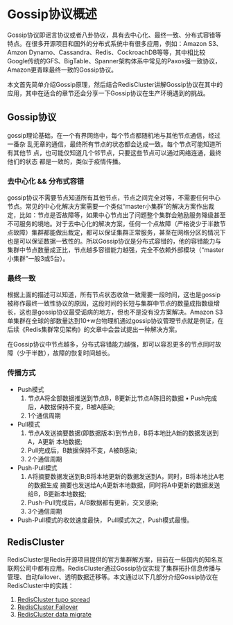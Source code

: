 # Gossip协议概述

Gossip协议即谣言协议或者八卦协议，具有去中心化、最终一致、分布式容错等特点。在很多开源项目和国外的分布式系统中有很多应用，例如：Amazon S3、Amzon Dynamo、Cassandra、Redis、CockroachDB等等，其中相比较Google传统的GFS、BigTable、Spanner架构体系中常见的Paxos强一致协议，Amazon更青睐最终一致的Gossip协议。

本文首先简单介绍Gossip原理，然后结合RedisCluster讲解Gossip协议在其中的应用，其中在适合的章节还会分享一下Gossip协议在生产环境遇到的挑战。

## Gossip协议
gossip理论基础，在一个有界网络中，每个节点都随机地与其他节点通信，经过一番杂 乱无章的通信，最终所有节点的状态都会达成一致。每个节点可能知道所有其他节 点，也可能仅知道几个邻节点，只要这些节点可以通过网络连通，最终他们的状态 都是一致的，类似于疫情传播。

### 去中心化 && 分布式容错
gossip协议不需要节点知道所有其他节点，节点之间完全对等，不需要任何中心节点。常见的中心化解决方案需要一个类似“master小集群”的解决方案作出裁定，比如：节点是否故障等，如果中心节点出了问题整个集群会勉励服务降级甚至不可服务的境地。对于去中心化的解决方案，任何一个点故障（严格说少于半数节点故障）集群都能做出裁定，都可以保证集群正常服务，甚至在网络分区的情况下也是可以保证数据一致性的。所以Gossip协议是分布式容错的，他的容错能力与集群中节点数量成正比，节点越多容错能力越强，完全不依赖外部模块（“master小集群”一般3或5台）。


### 最终一致
根据上面的描述可以知道，所有节点状态收敛一致需要一段时间，这也是gossip被称作最终一致性协议的原因，这段时间的长短与集群中节点的数量成指数级增长，这也是gossip协议最受诟病的地方，但也不是没有没方案解决。Amazon S3单集群在全球的部数量达到10+w台物理机通过gossip协议管理节点就是例证，在后续《Redis集群常见架构》的文章中会尝试提出一种解决方案。

在Gossip协议中节点越多，分布式容错能力越强，即可以容忍更多的节点同时故障（少于半数），故障的恢复时间越长。

### 传播方式
* Push模式
	1. 节点A将全部数据推送到节点B，B更新比节点A陈旧的数据 • Push完成后，A数据保持不变，B被A感染;
	2. 1个通信周期
* Pull模式
	1. 节点A发送摘要数据(即数据版本)到节点B，B将本地比A新的数据发送到A，A更新 本地数据;
	2. Pull完成后，B数据保持不变，A被B感染;
	3. 2个通信周期
* Push-Pull模式
	1. A将摘要数据发送到B;B将本地更新的数据发送到A，同时，B将本地比A老的数据生成 摘要也发送给A;A更新本地数据，同时将A中更新的数据发送给B，B更新本地数据;
	2. Push-Pull完成后，A/B数据都有更新，交叉感染;
	3. 3个通信周期
* Push-Pull模式的收敛速度最快， Pull模式次之，Push模式最慢。

## RedisCluster
RedisCluster是Redis开源项目提供的官方集群解方案，目前在一些国内的知名互联网公司中都有应用。RedisCluster通过Gossip协议实现了集群拓扑信息传播与管理、自动failover、透明数据迁移等。本文通过以下几部分介绍Gossip协议在RedisCluster中的实践：
1. [RedisCluster tupo spread](https://github.com/joeylichang/joeylichang.github.io/blob/master/src/distributed_protocol/gossip/ping_pong.md)
2. [RedisCluster Failover](https://github.com/joeylichang/joeylichang.github.io/blob/master/src/distributed_protocol/gossip/failover.md)
3. [RedisCluster data migrate](https://github.com/joeylichang/joeylichang.github.io/blob/master/src/distributed_protocol/gossip/migrate.md)

